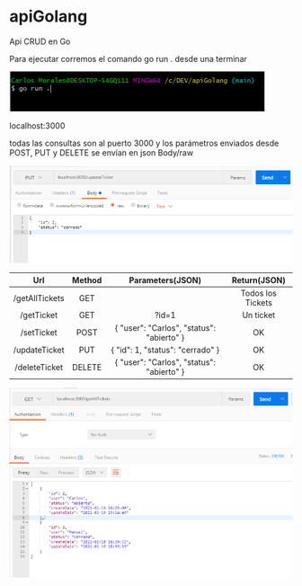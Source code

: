 # apiGolang
Api CRUD en Go

Para ejecutar corremos el comando go run . desde una terminar

![ScreenShot](https://raw.githubusercontent.com/carlos07morales/apiGolang/main/screenshots/runGo.png)

localhost:3000

todas  las consultas son al puerto 3000 y los parámetros enviados desde POST, PUT y DELETE se envían en json Body/raw

![ScreenShot](https://raw.githubusercontent.com/carlos07morales/apiGolang/main/screenshots/setting.png)


|         Url         |   Method  |             Parameters(JSON)                 |     Return(JSON)    |
| :-----------------: |:---------:| :-------------------------------------------:|:-------------------:|
| /getAllTickets      |  GET      |                                              | Todos los Tickets   | 
| /getTicket          |  GET      |  ?id=1                                       | Un ticket           |
| /setTicket          |  POST     | { "user": "Carlos", "status": "abierto" }    | OK                  |
| /updateTicket       |  PUT      | { "id": 1, "status": "cerrado" }             | OK                  |
| /deleteTicket       |  DELETE   | { "user": "Carlos", "status": "abierto" }    | OK                  |

![ScreenShot](https://raw.githubusercontent.com/carlos07morales/apiGolang/main/screenshots/example.png)
